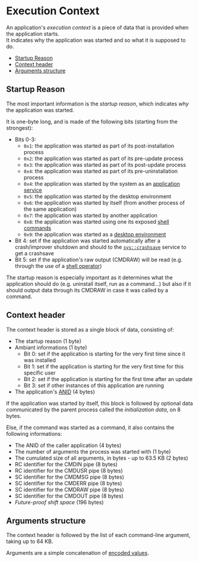 # Execution Context

An application's _execution context_ is a piece of data that is provided when the application starts.  
It indicates why the application was started and so what it is supposed to do.

- [Startup Reason](#startup-reason)
- [Context header](#context-header)
- [Arguments structure](#arguments-structure)

## Startup Reason

The most important information is the _startup reason_, which indicates _why_ the application was started.

It is one-byte long, and is made of the following bits (starting from the strongest):

- Bits 0-3:
  - `0x1`: the application was started as part of its post-installation process
  - `0x2`: the application was started as part of its pre-update process
  - `0x3`: the application was started as part of its post-update process
  - `0x4`: the application was started as part of its pre-uninstallation process
  - `0x4`: the application was started by the system as an [application service](../../concepts/applications.md#services)
  - `0x5`: the application was started by the desktop environment
  - `0x6`: the application was started by itself (from another process of the same application)
  - `0x7`: the application was started by another application
  - `0x8`: the application was started using one its exposed [shell commands](../../concepts/applications.md#commands)
  - `0x9`: the application was started as a [desktop environment](../../ux/desktop-environment.md)
- Bit 4: set if the application was started automatically after a crash/improver shutdown and should to the [`sys::crashsave`](../services/crashsave.md) service to get a crashsave
- Bit 5: set if the application's raw output (CMDRAW) will be read (e.g. through the use of a [shell operator](../shell-scripting.md#reading-a-commands-output))

The startup reason is especially important as it determines what the application should do (e.g. uninstall itself, run as a command...) but also if it should output data through its CMDRAW in case it was called by a command.

## Context header

The context header is stored as a single block of data, consisting of:

- The startup reason (1 byte)
- Ambiant informations (1 byte)
  - Bit 0: set if the application is starting for the very first time since it was installed
  - Bit 1: set if the application is starting for the very first time for this specific user
  - Bit 2: set if the application is starting for the first time after an update
  - Bit 3: set if other instances of this application are running
- The application's [ANID](../applications-libraries.md#application-identifier) (4 bytes)

If the application was started by itself, this block is followed by optional data communicated by the parent process called the _initialization data_, on 8 bytes.

Else, if the command was started as a command, it also contains the following informations:

- The ANID of the caller application (4 bytes)
- The number of arguments the process was started with (1 byte)
- The cumulated size of all arguments, in bytes - up to 63.5 KB (2 bytes)
- RC identifier for the CMDIN pipe (8 bytes)
- RC identifier for the CMDUSR pipe (8 bytes)
- SC identifier for the CMDMSG pipe (8 bytes)
- SC identifier for the CMDERR pipe (8 bytes)
- SC identifier for the CMDRAW pipe (8 bytes)
- SC identifier for the CMDOUT pipe (8 bytes)
- _Future-proof shift space_ (196 bytes)

## Arguments structure

The context header is followed by the list of each command-line argument, taking up to 64 KB.

Arguments are a simple concatenation of [encoded values](commands.md#values-encoding).

